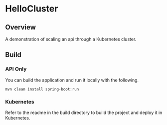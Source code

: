 # HelloCluster
## Overview
A demonstration of scaling an api through a Kubernetes cluster.

## Build

### API Only
You can build the application and run it locally with the following.

```
mvn clean install spring-boot:run
```

### Kubernetes
Refer to the readme in the build directory to build the project and deploy it in Kubernetes.   